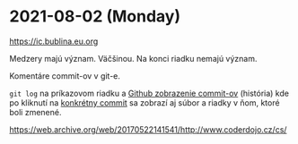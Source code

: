 # 2021-08-02 (Monday)

https://ic.bublina.eu.org

Medzery majú význam. Väčšinou. Na konci riadku nemajú význam.

Komentáre commit-ov v git-e.

`git log` na príkazovom riadku a [Github zobrazenie commit-ov][com]
(história) kde po kliknutí na [konkrétny commit][priklad] sa zobrazí
aj súbor a riadky v ňom, ktoré boli zmenené.

[com]: https://github.com/jsarenik/lekcie/commits/master
[priklad]: https://github.com/jsarenik/lekcie/commit/1cd5e31597f8ac7950a84ffff384975ddf1a8ca4

https://web.archive.org/web/20170522141541/http://www.coderdojo.cz/cs/
